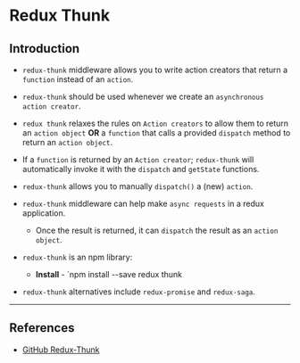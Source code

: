 # Redux Thunk

## Introduction

* `redux-thunk` middleware allows you to write action creators that return a `function` instead of an `action`.

* `redux-thunk` should be used whenever we create an `asynchronous action creator`.

* `redux thunk` relaxes the rules on `Action creators` to allow them to return an `action object` **OR** a `function` that calls a provided `dispatch` method to return an `action object`.

* If a `function` is returned by an `Action creator`; `redux-thunk` will automatically invoke it with the `dispatch` and `getState` functions.

* `redux-thunk` allows you to manually `dispatch()` a (new) `action`.

* `redux-thunk` middleware can help make `async requests` in a redux application. 

    * Once the result is returned, it can `dispatch` the result as an `action object`.

* `redux-thunk` is an npm library:

  - **Install** - `npm install --save redux thunk

* `redux-thunk` alternatives include `redux-promise` and `redux-saga`.

---

## References

* [GitHub Redux-Thunk](https://github.com/reduxjs/redux-thunk)
